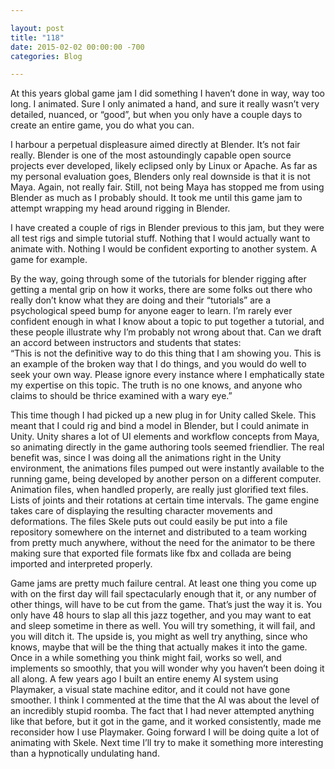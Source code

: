 ```yaml
---

layout: post  
title: "118"  
date: 2015-02-02 00:00:00 -700  
categories: Blog

---
```


At this years global game jam I did something I haven’t done in way, way too long. I animated. Sure I only animated a hand, and sure it really wasn’t very detailed, nuanced, or “good”, but when you only have a couple days to create an entire game, you do what you can.   
  
I harbour a perpetual displeasure aimed directly at Blender. It’s not fair really. Blender is one of the most astoundingly capable open source projects ever developed, likely eclipsed only by Linux or Apache. As far as my personal evaluation goes, Blenders only real downside is that it is not Maya. Again, not really fair. Still, not being Maya has stopped me from using Blender as much as I probably should. It took me until this game jam to attempt wrapping my head around rigging in Blender.   
  
I have created a couple of rigs in Blender previous to this jam, but they were all test rigs and simple tutorial stuff. Nothing that I would actually want to animate with. Nothing I would be confident exporting to another system. A game for example.  
  
By the way, going through some of the tutorials for blender rigging after getting a mental grip on how it works, there are some folks out there who really don’t know what they are doing and their “tutorials” are a psychological speed bump for anyone eager to learn. I’m rarely ever confident enough in what I know about a topic to put together a tutorial, and these people illustrate why I’m probably not wrong about that. Can we draft an accord between instructors and students that states:  
“This is not the definitive way to do this thing that I am showing you. This is an example of the broken way that I do things, and you would do well to seek your own way. Please ignore every instance where I emphatically state my expertise on this topic. The truth is no one knows, and anyone who claims to should be thrice examined with a wary eye.”    
  
This time though I had picked up a new plug in for Unity called Skele. This meant that I could rig and bind a model in Blender, but I could animate in Unity. Unity shares a lot of UI elements and workflow concepts from Maya, so animating directly in the game authoring tools seemed friendlier. The real benefit was, since I was doing all the animations right in the Unity environment, the animations files pumped out were instantly available to the running game, being developed by another person on a different computer. Animation files, when handled properly, are really just glorified text files. Lists of joints and their rotations at certain time intervals. The game engine takes care of displaying the resulting character movements and deformations. The files Skele puts out could easily be put into a file repository somewhere on the internet and distributed to a team working from pretty much anywhere, without the need for the animator to be there making sure that exported file formats like fbx and collada are being imported and interpreted properly.   
  
Game jams are pretty much failure central. At least one thing you come up with on the first day will fail spectacularly enough that it, or any number of other things, will have to be cut from the game. That’s just the way it is. You only have 48 hours to slap all this jazz together, and you may want to eat and sleep sometime in there as well. You will try something, it will fail, and you will ditch it. The upside is, you might as well try anything, since who knows, maybe that will be the thing that actually makes it into the game. Once in a while something you think might fail, works so well, and implements so smoothly, that you will wonder why you haven’t been doing it all along. A few years ago I built an entire enemy AI system using Playmaker, a visual state machine editor, and it could not have gone smoother. I think I commented at the time that the AI was about the level of an incredibly stupid roomba. The fact that I had never attempted anything like that before, but it got in the game, and it worked consistently, made me reconsider how I use Playmaker. Going forward I will be doing quite a lot of animating with Skele. Next time I’ll try to make it something more interesting than a hypnotically undulating hand.